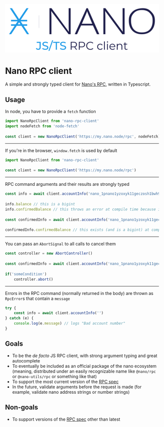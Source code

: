 <p style="text-align:center;"><img src="/assets/logo.svg" height="auto" alt="Nano RPC client logo"></p>

# Nano RPC client

A simple and strongly typed client for [Nano's RPC](https://docs.nano.org/commands/rpc-protocol/), written in Typescript.

## Usage

In node, you have to provide a `fetch` function

```typescript
import NanoRpcClient from 'nano-rpc-client'
import nodeFetch from 'node-fetch'

const client = new NanoRpcClient('https://my.nano.node/rpc', nodeFetch)
```

---

If you're in the browser, `window.fetch` is used by default

```typescript
import NanoRpcClient from 'nano-rpc-client'

const client = new NanoRpcClient('https://my.nano.node/rpc')
```

---

RPC command arguments and their results are strongly typed

```typescript
const info = await client.accountInfo('nano_1pnano1yzoxyk11geczosh1bwh97w5t1kfmokwz8hkgiy55h6a7rz6dyr1tm')

info.balance // this is a bigint
info.confirmedBalance // this throws an error at compile time because it doesn't exist

const confirmedInfo = await client.accountInfo('nano_1pnano1yzoxyk11geczosh1bwh97w5t1kfmokwz8hkgiy55h6a7rz6dyr1tm', { includeConfirmed: true })

confirmedInfo.confirmedBalance // this exists (and is a bigint) at compile time because you added the `includeConfirmed` option
```

---

You can pass an `AbortSignal` to all calls to cancel them

```typescript
const controller = new AbortController()

const confirmedInfo = await client.accountInfo('nano_1pnano1yzoxyk11geczosh1bwh97w5t1kfmokwz8hkgiy55h6a7rz6dyr1tm', undefined, { abortSignal: controller.signal })

if('someCondition')
    controller.abort()
```

---

Errors in the RPC command (normally returned in the body) are thrown as `RpcError`s that contain a `message`

```typescript
try {
    const info = await client.accountInfo('')
} catch (e) {
    console.log(e.message) // logs "Bad account number"
}
```

## Goals

- To be the _de facto_ JS RPC client, with strong argument typing and great autocomplete
- To eventually be included as an official package of the nano ecosystem (meaning, distributed under an easily recognizable name like `@nano/rpc` or `@nano-utils/rpc` or something like that)
- To support the most current version of the [RPC spec](https://docs.nano.org/commands/rpc-protocol/)
- In the future, validate arguments before the request is made (for example, validate nano address strings or number strings)

## Non-goals

- To support versions of the [RPC spec](https://docs.nano.org/commands/rpc-protocol/) other than latest
